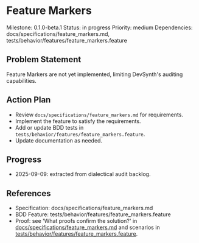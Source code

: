 # Feature Markers
Milestone: 0.1.0-beta.1
Status: in progress
Priority: medium
Dependencies: docs/specifications/feature_markers.md, tests/behavior/features/feature_markers.feature

## Problem Statement
Feature Markers are not yet implemented, limiting DevSynth's auditing capabilities.

## Action Plan
- Review `docs/specifications/feature_markers.md` for requirements.
- Implement the feature to satisfy the requirements.
- Add or update BDD tests in `tests/behavior/features/feature_markers.feature`.
- Update documentation as needed.

## Progress
- 2025-09-09: extracted from dialectical audit backlog.

## References
- Specification: docs/specifications/feature_markers.md
- BDD Feature: tests/behavior/features/feature_markers.feature
- Proof: see 'What proofs confirm the solution?' in [docs/specifications/feature_markers.md](../docs/specifications/feature_markers.md) and scenarios in [tests/behavior/features/feature_markers.feature](../tests/behavior/features/feature_markers.feature).
